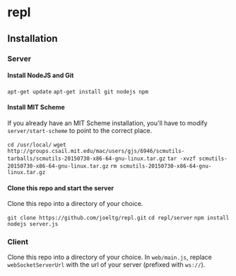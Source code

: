 # repl

## Installation

### Server

#### Install NodeJS and Git

`apt-get update`
`apt-get install git nodejs npm`

#### Install MIT Scheme

If you already have an MIT Scheme installation, you'll have to 
modify `server/start-scheme` to point to the correct place.

`cd /usr/local/`
`wget http://groups.csail.mit.edu/mac/users/gjs/6946/scmutils-tarballs/scmutils-20150730-x86-64-gnu-linux.tar.gz`
`tar -xvzf scmutils-20150730-x86-64-gnu-linux.tar.gz`
`rm scmutils-20150730-x86-64-gnu-linux.tar.gz`

#### Clone this repo and start the server

Clone this repo into a directory of your choice.

`git clone https://github.com/joeltg/repl.git`
`cd repl/server`
`npm install`
`nodejs server.js`

### Client

Clone this repo into a directory of your choice.
In `web/main.js`, replace `webSocketServerUrl` with the url of your
server (prefixed with `ws://`).